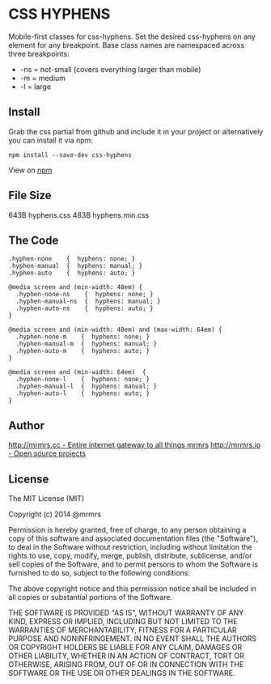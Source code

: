 # CSS HYPHENS

  Mobile-first classes for css-hyphens.
  Set the desired css-hyphens on any element for any breakpoint.
  Base class names are namespaced across three breakpoints:

*  -ns = not-small (covers everything larger than mobile)
*  -m  = medium
*  -l  = large

## Install
Grab the css partial from github and include it in your project or alternatively
you can install it via npm:
```
npm install --save-dev css-hyphens
```
View on [npm](https://www.npmjs.org/package/css-hyphens)


## File Size

643B hyphens.css
483B hyphens.min.css

## The Code
```
.hyphen-none    {  hyphens: none; }
.hyphen-manual  {  hyphens: manual; }
.hyphen-auto    {  hyphens: auto; }

@media screen and (min-width: 48em) {
  .hyphen-none-ns    {  hyphens: none; }
  .hyphen-manual-ns  {  hyphens: manual; }
  .hyphen-auto-ns    {  hyphens: auto; }
}

@media screen and (min-width: 48em) and (max-width: 64em) {
  .hyphen-none-m    {  hyphens: none; }
  .hyphen-manual-m  {  hyphens: manual; }
  .hyphen-auto-m    {  hyphens: auto; }
}

@media screen and (min-width: 64em)  {
  .hyphen-none-l    {  hyphens: none; }
  .hyphen-manual-l  {  hyphens: manual; }
  .hyphen-auto-l    {  hyphens: auto; }
}

```

## Author

[http://mrmrs.cc - Entire internet gateway to all things mrmrs](http://mrmrs.cc)
[http://mrmrs.io - Open source projects](http://mrmrs.io)

## License

The MIT License (MIT)

Copyright (c) 2014 @mrmrs

Permission is hereby granted, free of charge, to any person obtaining a copy
of this software and associated documentation files (the "Software"), to deal
in the Software without restriction, including without limitation the rights
to use, copy, modify, merge, publish, distribute, sublicense, and/or sell
copies of the Software, and to permit persons to whom the Software is
furnished to do so, subject to the following conditions:

The above copyright notice and this permission notice shall be included in
all copies or substantial portions of the Software.

THE SOFTWARE IS PROVIDED "AS IS", WITHOUT WARRANTY OF ANY KIND, EXPRESS OR
IMPLIED, INCLUDING BUT NOT LIMITED TO THE WARRANTIES OF MERCHANTABILITY,
FITNESS FOR A PARTICULAR PURPOSE AND NONINFRINGEMENT. IN NO EVENT SHALL THE
AUTHORS OR COPYRIGHT HOLDERS BE LIABLE FOR ANY CLAIM, DAMAGES OR OTHER
LIABILITY, WHETHER IN AN ACTION OF CONTRACT, TORT OR OTHERWISE, ARISING FROM,
OUT OF OR IN CONNECTION WITH THE SOFTWARE OR THE USE OR OTHER DEALINGS IN
THE SOFTWARE.

